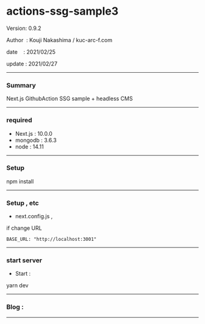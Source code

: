 # actions-ssg-sample3

 Version: 0.9.2

 Author  : Kouji Nakashima / kuc-arc-f.com

 date    : 2021/02/25

 update  : 2021/02/27 

***
### Summary

Next.js GithubAction SSG sample + headless CMS

***
### required
* Next.js : 10.0.0
* mongodb : 3.6.3
* node : 14.11


***
### Setup

npm install

***
### Setup , etc
* next.config.js , 

if change URL

```
BASE_URL: "http://localhost:3001"
```

***
### start server
* Start :

yarn dev

***
### Blog : 

***

